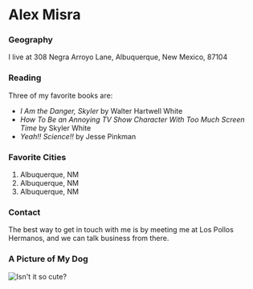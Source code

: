 # Alex Misra

### Geography

I live at 308 Negra Arroyo Lane, Albuquerque, New Mexico, 87104

### Reading

Three of my favorite books are:

- *I Am the Danger, Skyler* by Walter Hartwell White
- *How To Be an Annoying TV Show Character With Too Much Screen Time* by Skyler White
- *Yeah!! Science!!* by Jesse Pinkman

### Favorite Cities

1. Albuquerque, NM
2. Albuquerque, NM
3. Albuquerque, NM

### Contact

The best way to get in touch with me is by meeting me at Los Pollos Hermanos, and we can talk business from there.

### A Picture of My Dog

![Isn't it so cute?](https://www.usatoday.com/gcdn/-mm-/ac138ae3e5d56d378a81ec1264d6a985fa02c339/c=0-0-1536-2048/local/-/media/2018/03/14/USATODAY/USATODAY/636566505390831036-yogi.jpg)
